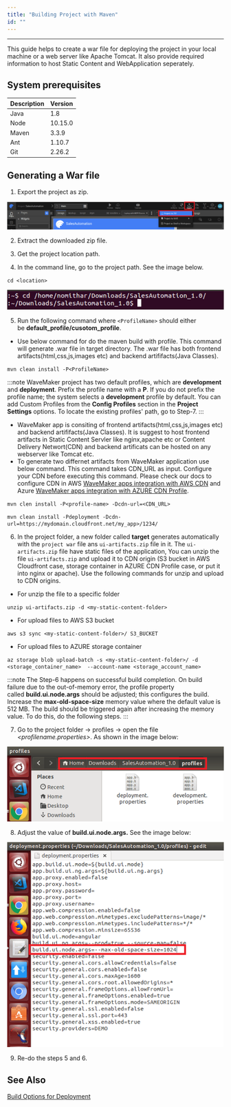 ```yaml
---
title: "Building Project with Maven"
id: ""
---
```

---
This guide helps to create a war file for deploying the project in your local machine or a web server like Apache Tomcat. It also provide required information to host Static Content and WebApplication seperately. 

## System prerequisites

|Description|Version|
|---|---|
|Java |1.8|
|Node|10.15.0|
|Maven| 3.3.9|
|Ant|1.10.7|
|Git| 2.26.2|

## Generating a War file

1. Export the project as zip.

[![](/learn/assets/ExportProjectasZip.png)](/learn/assets/ExportProjectasZip.png)

2. Extract the downloaded zip file.

3. Get the project location path.  

4. In the command line, go to the project path. See the image below.

```shell
cd <location>
```

[![](/learn/assets/LocateProjectIncmdline.png)](/learn/assets/LocateProjectIncmdline.png)

5. Run the following command where `<ProfileName>` should either be **default_profile/cusotom_profile**.
  
- Use below command for do the maven build with profile. This command will generate .war file in target directory. The .war file has both frontend artifacts(html,css,js,images etc) and backend artififacts(Java Classes).

```shell
mvn clean install -P<ProfileName>
```

:::note
WaveMaker project has two default profiles, which are **development** and **deployment**. Prefix the profile name with a **P**. If you do not prefix the profile name; the system selects a **development** profile by default. You can add Custom Profiles from the **Config Profiles** section in the **Project Settings** options. To locate the existing profiles' path, go to Step-7.
:::

- WaveMaker app is consiting of frontend artifacts(html,css,js,images etc) and backend artififacts(Java Classes). It is suggest to host frontend artifacts in Static Content Servler like nginx,apache etc or Content Delivery Networt(CDN) and backend artificats can be hosted on any webserver like Tomcat etc.
- To generate two differnet artifacts from WaveMaker application use below command. This command takes CDN_URL as input. Configure your CDN before executing this command. Please check our docs to configure CDN in AWS [WaveMaker apps integration with AWS CDN](/learn/app-development/deployment/wavemaker-apps-integration-with-aws-cdn) and Azure   [WaveMaker apps integration with AZURE CDN Profile](/learn/app-development/deployment/wavemaker-apps-integration-with-azure-cdn). 

```shell
mvn clen install -P<profile-name> -Dcdn-url=<CDN_URL>
```
```shell
mvn clean install -Pdeployment -Dcdn-url=https://mydomain.cloudfront.net/my_app>/1234/
```

6. In the project folder, a new folder called **target** generates automatically with the `project war` file ans `ui-artifacts.zip` file in it. The `ui-artifacts.zip` file have static files of the application, You can unzip the file `ui-artifacts.zip` and upload it to CDN origin (S3 bucket in AWS Cloudfront case, storage container in AZURE CDN Profile case, or put it into nginx or apache). Use the following commands for unzip and upload to CDN origins.

- For unzip the file to a specific folder
  
```shell
unzip ui-artifacts.zip -d <my-static-content-folder>
```

- For upload files to AWS S3 bucket

```shell
aws s3 sync <my-static-content-folder>/ S3_BUCKET
```

- For upload files to AZURE storage container

```shell
az storage blob upload-batch -s <my-static-content-folder>/ -d <storage_container_name>  --account-name <storage_account_name>
```

:::note
The Step-6 happens on successful build completion. On build failure due to the out-of-memory error, the profile property called **build.ui.node.args** should be adjusted; this configures the build. Increase the **max-old-space-size** memory value where the default value is 512 MB. The build should be triggered again after increasing the memory value. To do this, do the following steps.
:::

7. Go to the project folder -> profiles -> open the file _<profilename.properties>_. As shown in the image below:

[![](/learn/assets/profile-location.png)](/learn/assets/profile-location.png)

8. Adjust the value of **build.ui.node.args.** See the image below:

[![](/learn/assets/adjusting-space-on-failure.png)](/learn/assets/adjusting-space-on-failure.png)

9. Re-do the steps 5 and 6.

## See Also

[Build Options for Deployment](/learn/app-development/deployment/build-options)
